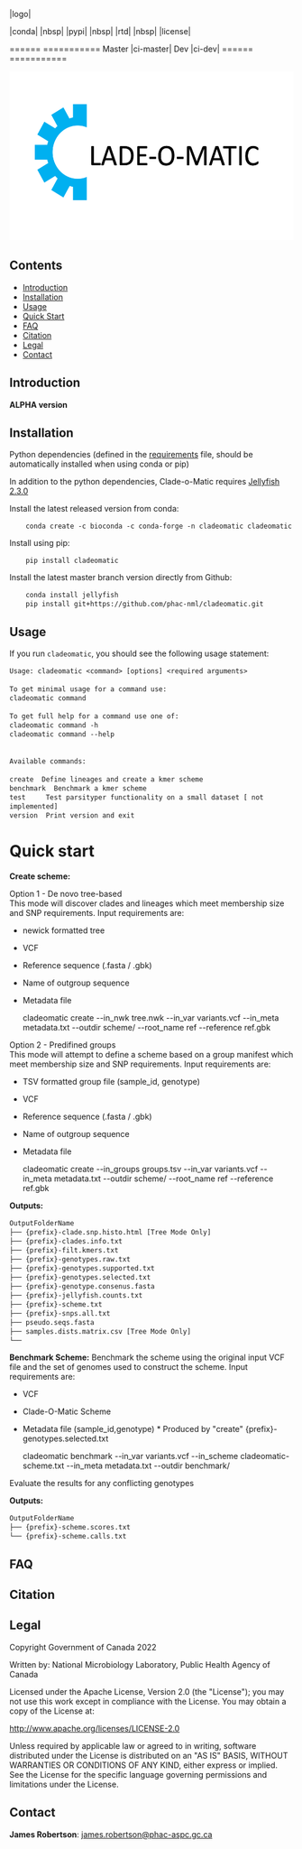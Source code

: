 |logo|

|conda| |nbsp| |pypi| |nbsp|  |rtd| |nbsp| |license|


======  ===========
Master  |ci-master|
Dev     |ci-dev|
======  ===========

<p align="left"><img src="logo.png" alt="Clade-o-matic" height="300" width="1200"></p>

## Contents

- [Introduction](#introduction)
- [Installation](#installation)
- [Usage](#usage)
- [Quick Start](#quick-start)
- [FAQ](#faq)
- [Citation](#citation)
- [Legal](#legal)
- [Contact](#contact)

## Introduction

**ALPHA version**

## Installation

Python dependencies (defined in the [requirements](https://github.com/phac-nml/cladeomatic/blob/main/cladeomatic/requirements.txt) file, should be automatically installed when using conda or pip)

In addition to the python dependencies, Clade-o-Matic requires [Jellyfish 2.3.0](https://github.com/gmarcais/Jellyfish/)

Install the latest released version from conda:

        conda create -c bioconda -c conda-forge -n cladeomatic cladeomatic

Install using pip:

        pip install cladeomatic

Install the latest master branch version directly from Github:

        conda install jellyfish
        pip install git+https://github.com/phac-nml/cladeomatic.git



## Usage
If you run ``cladeomatic``, you should see the following usage statement:

    Usage: cladeomatic <command> [options] <required arguments>

    To get minimal usage for a command use:
    cladeomatic command

    To get full help for a command use one of:
    cladeomatic command -h
    cladeomatic command --help


    Available commands:

    create  Define lineages and create a kmer scheme
    benchmark  Benchmark a kmer scheme
    test     Test parsityper functionality on a small dataset [ not implemented]
    version  Print version and exit

Quick start
=====
**Create scheme:**

Option 1 - De novo tree-based <br />
This mode will discover clades and lineages which meet membership size and SNP requirements. 
Input requirements are: 
* newick formatted tree
* VCF
* Reference sequence (.fasta / .gbk)
* Name of outgroup sequence
* Metadata file<br />
  

    cladeomatic create --in_nwk tree.nwk  --in_var variants.vcf --in_meta metadata.txt --outdir scheme/ --root_name ref --reference ref.gbk

Option 2 - Predifined groups <br />
This mode will attempt to define a scheme based on a group manifest which meet membership size and SNP requirements. 
Input requirements are: 
* TSV formatted group file (sample_id, genotype)
* VCF
* Reference sequence (.fasta / .gbk)
* Name of outgroup sequence
* Metadata file<br />
  

    cladeomatic create --in_groups groups.tsv --in_var variants.vcf --in_meta metadata.txt --outdir scheme/ --root_name ref --reference ref.gbk
  

**Outputs:**

```
OutputFolderName
├── {prefix}-clade.snp.histo.html [Tree Mode Only]
├── {prefix}-clades.info.txt
├── {prefix}-filt.kmers.txt
├── {prefix}-genotypes.raw.txt
├── {prefix}-genotypes.supported.txt
├── {prefix}-genotypes.selected.txt
├── {prefix}-genotype.consenus.fasta
├── {prefix}-jellyfish.counts.txt
├── {prefix}-scheme.txt
├── {prefix}-snps.all.txt
├── pseudo.seqs.fasta
├── samples.dists.matrix.csv [Tree Mode Only]
└──
```

**Benchmark Scheme:**
Benchmark the scheme using the original input VCF file and the set of genomes used to construct the scheme.
Input requirements are: 
* VCF
* Clade-O-Matic Scheme
* Metadata file (sample_id,genotype) * Produced by "create" {prefix}-genotypes.selected.txt
  

    cladeomatic benchmark --in_var variants.vcf --in_scheme cladeomatic-scheme.txt --in_meta metadata.txt --outdir benchmark/ 

Evaluate the results for any conflicting genotypes


**Outputs:**

```
OutputFolderName
├── {prefix}-scheme.scores.txt
└── {prefix}-scheme.calls.txt
```

## FAQ

## Citation

## Legal

Copyright Government of Canada 2022

Written by: National Microbiology Laboratory, Public Health Agency of Canada

Licensed under the Apache License, Version 2.0 (the "License"); you may not use
this work except in compliance with the License. You may obtain a copy of the
License at:

http://www.apache.org/licenses/LICENSE-2.0

Unless required by applicable law or agreed to in writing, software distributed
under the License is distributed on an "AS IS" BASIS, WITHOUT WARRANTIES OR
CONDITIONS OF ANY KIND, either express or implied. See the License for the
specific language governing permissions and limitations under the License.


## Contact

**James Robertson**: james.robertson@phac-aspc.gc.ca
